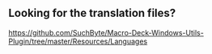 ## Looking for the translation files?
https://github.com/SuchByte/Macro-Deck-Windows-Utils-Plugin/tree/master/Resources/Languages
